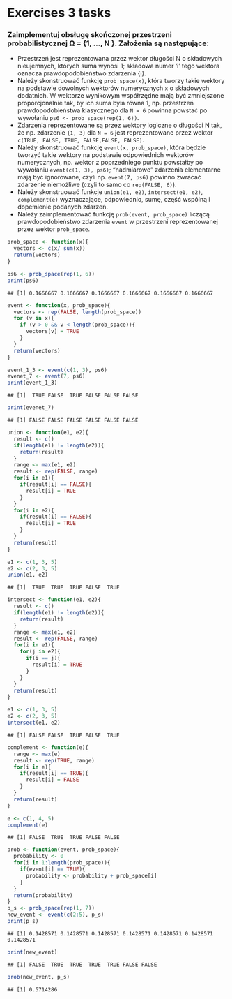 Exercises 3 tasks
================

### Zaimplementuj obsługę skończonej przestrzeni probabilistycznej Ω = {1, …, N }. Założenia są następujące:

-   Przestrzeń jest reprezentowana przez wektor długości N o składowych
    nieujemnych, których suma wynosi 1; składowa numer ‘i’ tego wektora
    oznacza prawdopodobieństwo zdarzenia {i}.
-   Należy skonstruować funkcję `prob_space(x)`, która tworzy takie
    wektory na podstawie dowolnych wektorów numerycznych `x` o
    składowych dodatnich. W wektorze wynikowym współrzędne mają być
    zmniejszone proporcjonalnie tak, by ich suma była równa 1, np.
    przestrzeń prawdopodobieństwa klasycznego dla `N = 6` powinna
    powstać po wywołaniu `ps6 <- prob_space(rep(1, 6))`.
-   Zdarzenia reprezentowane są przez wektory logiczne o długości N tak,
    że np. zdarzenie `{1, 3}` dla `N = 6` jest reprezentowane przez
    wektor `c(TRUE, FALSE, TRUE, FALSE,FALSE, FALSE)`.
-   Należy skonstruować funkcję `event(x, prob_space)`, która będzie
    tworzyć takie wektory na podstawie odpowiednich wektorów
    numerycznych, np. wektor z poprzedniego punktu powstałby po
    wywołaniu `event(c(1, 3), ps6)`; “nadmiarowe” zdarzenia elementarne
    mają być ignorowane, czyli np. `event(7, ps6)` powinno zwracać
    zdarzenie niemożliwe (czyli to samo co `rep(FALSE, 6)`).
-   Należy skonstruować funkcje `union(e1, e2)`, `intersect(e1, e2)`,
    `complement(e)` wyznaczające, odpowiednio, sumę, część wspólną i
    dopełnienie podanych zdarzeń.
-   Należy zaimplementować funkcję `prob(event, prob_space)` liczącą
    prawdopodobieństwo zdarzenia `event` w przestrzeni reprezentowanej
    przez wektor `prob_space`.

``` r
prob_space <- function(x){
  vectors <- c(x/ sum(x))
  return(vectors)
}

ps6 <- prob_space(rep(1, 6))
print(ps6)
```

    ## [1] 0.1666667 0.1666667 0.1666667 0.1666667 0.1666667 0.1666667

``` r
event <- function(x, prob_space){
  vectors <- rep(FALSE, length(prob_space))
  for (v in x){
    if (v > 0 && v < length(prob_space)){
      vectors[v] = TRUE
    }
  }
  return(vectors)
}

event_1_3 <- event(c(1, 3), ps6)
evenet_7 <- event(7, ps6)
print(event_1_3)
```

    ## [1]  TRUE FALSE  TRUE FALSE FALSE FALSE

``` r
print(evenet_7)
```

    ## [1] FALSE FALSE FALSE FALSE FALSE FALSE

``` r
union <- function(e1, e2){
  result <- c()
  if(length(e1) != length(e2)){
    return(result)
  }
  range <- max(e1, e2)
  result <- rep(FALSE, range)
  for(i in e1){
    if(result[i] == FALSE){
      result[i] = TRUE
    }
  }
  for(i in e2){
    if(result[i] == FALSE){
      result[i] = TRUE
    }
  }
  return(result)
}

e1 <- c(1, 3, 5)
e2 <- c(2, 3, 5)
union(e1, e2)
```

    ## [1]  TRUE  TRUE  TRUE FALSE  TRUE

``` r
intersect <- function(e1, e2){
  result <- c()
  if(length(e1) != length(e2)){
    return(result)
  }
  range <- max(e1, e2)
  result <- rep(FALSE, range)
  for(i in e1){
    for(j in e2){
      if(i == j){
        result[i] = TRUE
      }
    }
  }
  return(result)
}

e1 <- c(1, 3, 5)
e2 <- c(2, 3, 5)
intersect(e1, e2)
```

    ## [1] FALSE FALSE  TRUE FALSE  TRUE

``` r
complement <- function(e){
  range <- max(e)
  result <- rep(TRUE, range)
  for(i in e){
    if(result[i] == TRUE){
      result[i] = FALSE
    }
  }
  return(result)
}

e <- c(1, 4, 5)
complement(e)
```

    ## [1] FALSE  TRUE  TRUE FALSE FALSE

``` r
prob <- function(event, prob_space){
  probability <- 0
  for(i in 1:length(prob_space)){
    if(event[i] == TRUE){
      probability <- probability + prob_space[i]
    }
  }
  return(probability)
}
p_s <- prob_space(rep(1, 7))
new_event <- event(c(2:5), p_s)
print(p_s)
```

    ## [1] 0.1428571 0.1428571 0.1428571 0.1428571 0.1428571 0.1428571 0.1428571

``` r
print(new_event)
```

    ## [1] FALSE  TRUE  TRUE  TRUE  TRUE FALSE FALSE

``` r
prob(new_event, p_s)
```

    ## [1] 0.5714286
